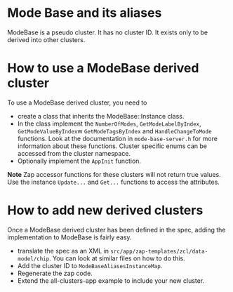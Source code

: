 # Mode Base and its aliases

ModeBase is a pseudo cluster. It has no cluster ID. It exists only to be derived into other clusters.

# How to use a ModeBase derived cluster

To use a ModeBase derived cluster, you need to
* create a class that inherits the ModeBase::Instance class. 
* In the class implement the `NumberOfModes`, `GetModeLabelByIndex`, `GetModeValueByIndex`w `GetModeTagsByIndex`
and `HandleChangeToMode` functions. Look at the documentation in `mode-base-server.h` for more information about 
these functions. Cluster specific enums can be accessed from the cluster namespace.
* Optionally implement the `AppInit` function.

**Note** Zap accessor functions for these clusters will not return true values. Use the instance `Update...` 
and `Get...` functions to access the attributes.

# How to add new derived clusters

Once a ModeBase derived cluster has been defined in the spec, adding the implementation to ModeBase is fairly easy.
* translate the spec as an XML in `src/app/zap-templates/zcl/data-model/chip`. You can look at similar files on how to do this.
* Add the cluster ID to `ModeBaseAliasesInstanceMap`.
* Regenerate the zap code.
* Extend the all-clusters-app example to include your new cluster.